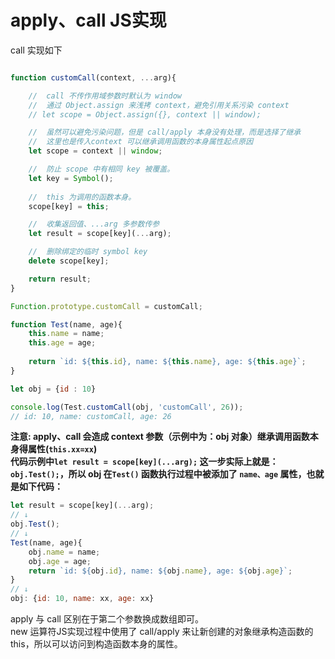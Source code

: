<!--
 * @Author: monai
 * @Date: 2020-03-27 17:34:45
 * @LastEditors: monai
 * @LastEditTime: 2020-05-18 18:45:07
 -->
# apply、call JS实现

call 实现如下
```javascript

function customCall(context, ...arg){

    //  call 不传作用域参数时默认为 window 
    //  通过 Object.assign 来浅拷 context，避免引用关系污染 context
    // let scope = Object.assign({}, context || window);

    //  虽然可以避免污染问题，但是 call/apply 本身没有处理，而是选择了继承
    //  这里也是传入context 可以继承调用函数的本身属性起点原因
    let scope = context || window;

    //  防止 scope 中有相同 key 被覆盖。  
    let key = Symbol();
    
    //  this 为调用的函数本身。
    scope[key] = this;

    //  收集返回值、...arg 多参数传参
    let result = scope[key](...arg);

    //  删除绑定的临时 symbol key
    delete scope[key];

    return result;
}

Function.prototype.customCall = customCall;

function Test(name, age){
    this.name = name;
    this.age = age;
    
    return `id: ${this.id}, name: ${this.name}, age: ${this.age}`;
}

let obj = {id : 10}

console.log(Test.customCall(obj, 'customCall', 26)); 
// id: 10, name: customCall, age: 26 
```
**注意: apply、call 会造成 context 参数（示例中为：obj 对象）继承调用函数本身得属性(`this.xx=xx`)**  
**代码示例中`let result = scope[key](...arg);` 这一步实际上就是：`obj.Test();`，所以 obj 在`Test()` 函数执行过程中被添加了 `name、age` 属性，也就是如下代码：**
```javascript
let result = scope[key](...arg);
// ↓
obj.Test();
// ↓
Test(name, age){
    obj.name = name;
    obj.age = age;
    return `id: ${obj.id}, name: ${obj.name}, age: ${obj.age}`;
}
// ↓
obj: {id: 10, name: xx, age: xx}
```
apply 与 call 区别在于第二个参数换成数组即可。  
new 运算符JS实现过程中使用了 call/apply 来让新创建的对象继承构造函数的this，所以可以访问到构造函数本身的属性。
